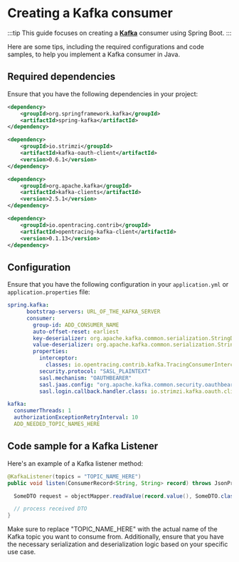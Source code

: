 # Creating a Kafka consumer

:::tip
This guide focuses on creating a [**Kafka**](../../terms/flowx-kafka) consumer using Spring Boot.
:::

Here are some tips, including the required configurations and code samples, to help you implement a Kafka consumer in Java.

## Required dependencies

Ensure that you have the following dependencies in your project:

```xml
<dependency>
    <groupId>org.springframework.kafka</groupId>
    <artifactId>spring-kafka</artifactId>
</dependency>

<dependency>
    <groupId>io.strimzi</groupId>
    <artifactId>kafka-oauth-client</artifactId>
    <version>0.6.1</version>
</dependency>

<dependency>
    <groupId>org.apache.kafka</groupId>
    <artifactId>kafka-clients</artifactId>
    <version>2.5.1</version>
</dependency>

<dependency>
    <groupId>io.opentracing.contrib</groupId>
    <artifactId>opentracing-kafka-client</artifactId>
    <version>0.1.13</version>
</dependency>
```

## Configuration

Ensure that you have the following configuration in your `application.yml` or `application.properties` file:

```yaml
spring.kafka:
      bootstrap-servers: URL_OF_THE_KAFKA_SERVER
      consumer:
        group-id: ADD_CONSUMER_NAME
        auto-offset-reset: earliest
        key-deserializer: org.apache.kafka.common.serialization.StringDeserializer
        value-deserializer: org.apache.kafka.common.serialization.StringDeserializer
        properties:
          interceptor:
            classes: io.opentracing.contrib.kafka.TracingConsumerInterceptor
          security.protocol: "SASL_PLAINTEXT"
          sasl.mechanism: "OAUTHBEARER"
          sasl.jaas.config: "org.apache.kafka.common.security.oauthbearer.OAuthBearerLoginModule required ;"
          sasl.login.callback.handler.class: io.strimzi.kafka.oauth.client.JaasClientOauthLoginCallbackHandler

kafka:
  consumerThreads: 1
  authorizationExceptionRetryInterval: 10
  ADD_NEEDED_TOPIC_NAMES_HERE
```

## Code sample for a Kafka Listener

Here's an example of a Kafka listener method:

```java
@KafkaListener(topics = "TOPIC_NAME_HERE")
public void listen(ConsumerRecord<String, String> record) throws JsonProcessingException {

  SomeDTO request = objectMapper.readValue(record.value(), SomeDTO.class);

  // process received DTO
}
```
Make sure to replace "TOPIC_NAME_HERE" with the actual name of the Kafka topic you want to consume from. Additionally, ensure that you have the necessary serialization and deserialization logic based on your specific use case.